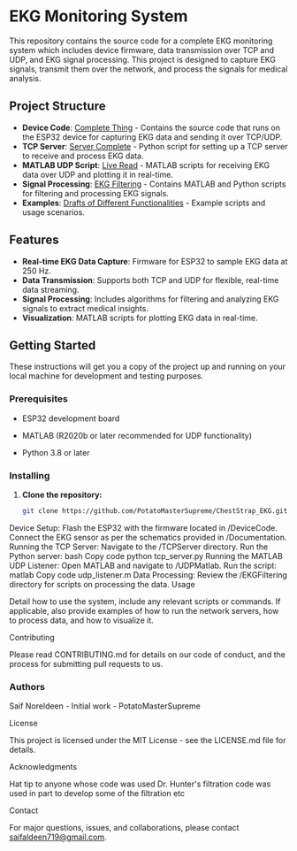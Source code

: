 # EKG Monitoring System

This repository contains the source code for a complete EKG monitoring system which includes device firmware, data transmission over TCP and UDP, and EKG signal processing. This project is designed to capture EKG signals, transmit them over the network, and process the signals for medical analysis.

## Project Structure

- **Device Code**: [Complete Thing](https://github.com/PotatoMasterSupreme/ChestStrap_EKG/tree/main/complete_code/complete_thing) - Contains the source code that runs on the ESP32 device for capturing EKG data and sending it over TCP/UDP.
- **TCP Server**: [Server Complete](https://github.com/PotatoMasterSupreme/ChestStrap_EKG/blob/main/complete_code/Server_complete.py) - Python script for setting up a TCP server to receive and process EKG data.
- **MATLAB UDP Script**: [Live Read](https://github.com/PotatoMasterSupreme/ChestStrap_EKG/blob/main/complete_code/live_read.m) - MATLAB scripts for receiving EKG data over UDP and plotting it in real-time.
- **Signal Processing**: [EKG Filtering](https://github.com/yourusername/ekg-monitoring-system/tree/main/EKGFiltering) - Contains MATLAB and Python scripts for filtering and processing EKG signals.
- **Examples**: [Drafts of Different Functionalities](https://github.com/PotatoMasterSupreme/ChestStrap_EKG/tree/main/drafts_of_different_functionalities) - Example scripts and usage scenarios.

## Features

- **Real-time EKG Data Capture**: Firmware for ESP32 to sample EKG data at 250 Hz.
- **Data Transmission**: Supports both TCP and UDP for flexible, real-time data streaming.
- **Signal Processing**: Includes algorithms for filtering and analyzing EKG signals to extract medical insights.
- **Visualization**: MATLAB scripts for plotting EKG data in real-time.

## Getting Started

These instructions will get you a copy of the project up and running on your local machine for development and testing purposes.

### Prerequisites

- ESP32 development board
- MATLAB (R2020b or later recommended for UDP functionality)

- Python 3.8 or later

### Installing

1. **Clone the repository:**
   ```bash
   git clone https://github.com/PotatoMasterSupreme/ChestStrap_EKG.git
   
Device Setup:
Flash the ESP32 with the firmware located in /DeviceCode.
Connect the EKG sensor as per the schematics provided in /Documentation.
Running the TCP Server:
Navigate to the /TCPServer directory.
Run the Python server:
bash
Copy code
python tcp_server.py
Running the MATLAB UDP Listener:
Open MATLAB and navigate to /UDPMatlab.
Run the script:
matlab
Copy code
udp_listener.m
Data Processing:
Review the /EKGFiltering directory for scripts on processing the data.
Usage

Detail how to use the system, include any relevant scripts or commands. If applicable, also provide examples of how to run the network servers, how to process data, and how to visualize it.

Contributing

Please read CONTRIBUTING.md for details on our code of conduct, and the process for submitting pull requests to us.

### Authors

Saif Noreldeen - Initial work - PotatoMasterSupreme

License

This project is licensed under the MIT License - see the LICENSE.md file for details.


Acknowledgments

Hat tip to anyone whose code was used
Dr. Hunter's filtration code was used in part to develop some of the filtration
etc

Contact

For major questions, issues, and collaborations, please contact saifaldeen719@gmail.com.

